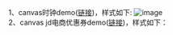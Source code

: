 1、canvas时钟demo([链接](https://github.com/yht1989/clock-demo/blob/master/clock.html))，样式如下:
![image](https://github.com/yht1989/clock-demo/blob/master/clock.png)  
2、canvas jd电商优惠券demo([链接](https://github.com/yht1989/clock-demo/blob/master/coupon/jd.html))，样式如下：
